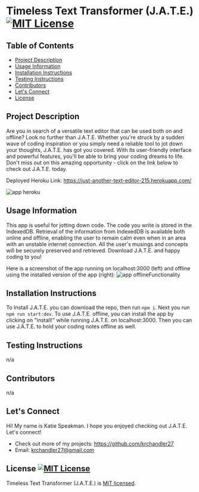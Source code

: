 # Timeless Text Transformer (J.A.T.E.) [![MIT License](https://img.shields.io/badge/License-MIT-blue)]((https://opensource.org/licenses/MIT))
## Table of Contents
  - [Project Description](#Project-Description)
  - [Usage Information](#Usage-Information)
  - [Installation Instructions](#Installation-Instructions)
  - [Testing Instructions](#Testing-Instructions)
  - [Contributors](#Contributors)
  - [Let's Connect](#Lets-Connect)
  - [License](#License)

## Project Description
Are you in search of a versatile text editor that can be used both on and offline? Look no further than J.A.T.E. Whether you're struck by a sudden wave of coding inspiration or you simply need a reliable tool to jot down your thoughts, J.A.T.E. has got you covered. With its user-friendly interface and powerful features, you'll be able to bring your coding dreams to life. Don't miss out on this amazing opportunity - click on the link below to check out J.A.T.E. today.

 Deployed Heroku Link:  https://just-another-text-editor-215.herokuapp.com/

![app heroku](https://user-images.githubusercontent.com/116527506/232090386-e7d5b3f5-92b0-45c9-90fd-b3e9a2b91a26.JPG)

## Usage Information
This app is useful for jotting down code. The code you write is stored in the IndexedDB. Retrieval of the information from IndexedDB is available both online and offline, enabling the user to remain calm even when in an area with an unstable internet connection. All the user's musings and concepts will be securely preserved and retrieved. Download J.A.T.E. and happy coding to you!

Here is a screenshot of the app running on localhost:3000 (left) and offline using the installed version of the app (right):
![app offlineFunctionality](https://user-images.githubusercontent.com/116527506/232134737-a7151748-9889-4e9e-98b5-8f3a8a54a75b.JPG)


 
## Installation Instructions
To Install J.A.T.E. you can download the repo, then run `npm i`. Next you run `npm run start:dev`. To use J.A.T.E. offline, you can install the app by clicking on "install!" while running J.A.T.E. on localhost:3000. Then you can use J.A.T.E. to hold your coding notes offline as well. 

## Testing Instructions
  n/a

## Contributors
  n/a

## Let's Connect
Hi! My name is Katie Speakman. I hope you enjoyed checking out J.A.T.E. Let's connect!
* Check out more of my projects: https://github.com/krchandler27
* Email: krchandler27@gmail.com

## License  [![MIT License](https://img.shields.io/badge/License-MIT-blue)]((https://opensource.org/licenses/MIT))
  Timeless Text Transformer (J.A.T.E.) is [MIT licensed](./LICENSE).
 
